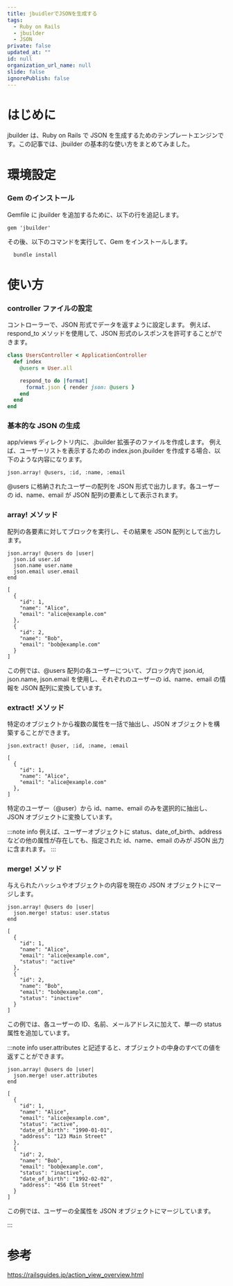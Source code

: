 ```yaml
---
title: jbuidlerでJSONを生成する
tags:
  - Ruby on Rails
  - jbuilder
  - JSON
private: false
updated_at: ""
id: null
organization_url_name: null
slide: false
ignorePublish: false
---
```


# はじめに

jbuilder は、Ruby on Rails で JSON を生成するためのテンプレートエンジンです。この記事では、jbuilder の基本的な使い方をまとめてみました。

<!-- # jbuidler とは何か？

jbuilder は、Ruby on Rails において、JSON 形式のデータを生成するためのテンプレートエンジンです。Rails アプリケーションにおいて、データを JSON 形式で提供する必要がある場合、jbuilder はそのプロセスを簡単かつ効率的にします。以下に、jbuilder の主な特徴をいくつか挙げます： -->

# 環境設定

### Gem のインストール

Gemfile に jbuilder を追加するために、以下の行を追記します。

```ruby:Gemfile
gem 'jbuilder'
```

その後、以下のコマンドを実行して、Gem をインストールします。

```bash
  bundle install
```

# 使い方

### controller ファイルの設定

コントローラーで、JSON 形式でデータを返すように設定します。
例えば、respond_to メソッドを使用して、JSON 形式のレスポンスを許可することができます。

```ruby:app/controllers/UsersController.rb
class UsersController < ApplicationController
  def index
    @users = User.all

    respond_to do |format|
      format.json { render json: @users }
    end
  end
end
```

### 基本的な JSON の生成

app/views ディレクトリ内に、.jbuilder 拡張子のファイルを作成します。
例えば、ユーザーリストを表示するための index.json.jbuilder を作成する場合、以下のような内容になります。

```ruby:app/views/users/index.json.jbuilder
json.array! @users, :id, :name, :email
```

@users に格納されたユーザーの配列を JSON 形式で出力します。各ユーザーの id、name、email が JSON 配列の要素として表示されます。

<!-- ### ネストされた JSON の生成

```ruby:app/views/users/index.json.jbuilder
json.array! @users do |user|
  json.extract! user, :id, :name, :email
  json.profile do
    json.extract! user.profile, :bio, :age
  end
end
``` -->

### array! メソッド

配列の各要素に対してブロックを実行し、その結果を JSON 配列として出力します。

```ruby:app/views/users/index.json.jbuilder
json.array! @users do |user|
  json.id user.id
  json.name user.name
  json.email user.email
end
```

```ruby:出力例
[
  {
    "id": 1,
    "name": "Alice",
    "email": "alice@example.com"
  },
  {
    "id": 2,
    "name": "Bob",
    "email": "bob@example.com"
  }
]
```

この例では、@users 配列の各ユーザーについて、ブロック内で json.id, json.name, json.email を使用し、それぞれのユーザーの id、name、email の情報を JSON 配列に変換しています。

### extract! メソッド

特定のオブジェクトから複数の属性を一括で抽出し、JSON オブジェクトを構築することができます。

```ruby:app/views/users/index.json.jbuilder
json.extract! @user, :id, :name, :email
```

```ruby:出力例
[
  {
    "id": 1,
    "name": "Alice",
    "email": "alice@example.com"
  },
]
```

特定のユーザー（@user）から id、name、email のみを選択的に抽出し、JSON オブジェクトに変換しています。

:::note info
例えば、ユーザーオブジェクトに status、date_of_birth、address などの他の属性が存在しても、指定された id、name、email のみが JSON 出力に含まれます。
:::

### merge! メソッド

与えられたハッシュやオブジェクトの内容を現在の JSON オブジェクトにマージします。

```ruby:app/views/users/index.json.jbuilder
json.array! @users do |user|
  json.merge! status: user.status
end
```

```ruby:出力例
[
  {
    "id": 1,
    "name": "Alice",
    "email": "alice@example.com",
    "status": "active"
  },
  {
    "id": 2,
    "name": "Bob",
    "email": "bob@example.com",
    "status": "inactive"
  }
]
```

この例では、各ユーザーの ID、名前、メールアドレスに加えて、単一の status 属性を追加しています。

:::note info
user.attributes と記述すると、オブジェクトの中身のすべての値を返すことができます。

```ruby:app/views/users/index.json.jbuilder
json.array! @users do |user|
  json.merge! user.attributes
end
```

```ruby:出力例
[
  {
    "id": 1,
    "name": "Alice",
    "email": "alice@example.com",
    "status": "active",
    "date_of_birth": "1990-01-01",
    "address": "123 Main Street"
  },
  {
    "id": 2,
    "name": "Bob",
    "email": "bob@example.com",
    "status": "inactive",
    "date_of_birth": "1992-02-02",
    "address": "456 Elm Street"
  }
]
```

この例では、ユーザーの全属性を JSON オブジェクトにマージしています。

:::

# 参考

https://railsguides.jp/action_view_overview.html
